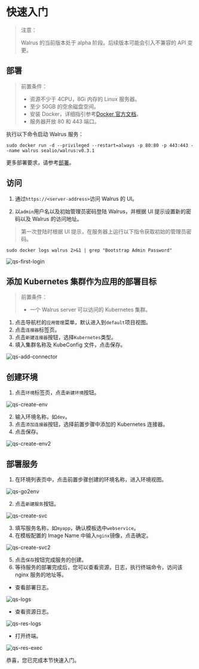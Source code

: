 # 快速入门

> 注意：
>
> Walrus 的当前版本处于 alpha 阶段。后续版本可能会引入不兼容的 API 变更。

## 部署

> 前置条件：
>
> - 资源不少于 4CPU，8Gi 内存的 Linux 服务器。
> - 至少 50GB 的空余磁盘空间。
> - 安装 Docker，详细指引参考[Docker 官方文档](https://docs.docker.com/)。
> - 服务器开放 80 和 443 端口。

执行以下命令启动 Walrus 服务：

```shell
sudo docker run -d --privileged --restart=always -p 80:80 -p 443:443 --name walrus sealio/walrus:v0.3.1
```

更多部署要求，请参考[部署](/deploy/standalone)。

## 访问

1. 通过`https://<server-address>`访问 Walrus 的 UI。

2. 以`admin`用户名以及初始管理员密码登陆 Walrus，并根据 UI 提示设置新的密码以及 Walrus 的访问地址。

> 第一次登陆时根据 UI 提示，在服务器上运行以下指令获取初始的管理员密码。

```shell
sudo docker logs walrus 2>&1 | grep "Bootstrap Admin Password"
```

![qs-first-login](/img/v0.3.0/quickstart/qs-first-login.png)

## 添加 Kubernetes 集群作为应用的部署目标

> 前置条件：
>
> - 一个 Walrus server 可以访问的 Kubernetes 集群。

1. 点击导航栏的`应用管理`菜单，默认进入到`default`项目视图。
2. 点击`连接器`标签页。
3. 点击`新建连接器`按钮，选择`Kubernetes`类型。
4. 填入集群名称及 KubeConfig 文件，点击保存。

![qs-add-connector](/img/v0.3.0/quickstart/qs-add-connector.png)

## 创建环境

1. 点击`环境`标签页，点击`新建环境`按钮。

![qs-create-env](/img/v0.3.0/quickstart/qs-create-env.png)

2. 输入环境名称，如`dev`。
3. 点击`添加连接器`按钮，选择前置步骤中添加的 Kubernetes 连接器。
4. 点击保存。

![qs-create-env2](/img/v0.3.0/quickstart/qs-create-env2.png)

## 部署服务

1. 在环境列表页中，点击前置步骤创建的环境名称，进入环境视图。

![qs-go2env](/img/v0.3.0/quickstart/qs-go2env.png)

2. 点击`新建服务`按钮。

![qs-create-svc](/img/v0.3.0/quickstart/qs-create-svc.png)

3. 填写服务名称，如`myapp`，确认模板选中`webservice`。
4. 在模板配置的 Image Name 中输入`nginx`镜像，点击确定。

![qs-create-svc2](/img/v0.3.0/quickstart/qs-create-svc2.png)

5. 点击`保存`按钮完成服务的创建。
6. 等待服务的部署完成后，您可以查看资源，日志，执行终端命令，访问该 nginx 服务的地址等。

- 查看部署日志。

![qs-logs](/img/v0.3.0/quickstart/qs-logs.png)

- 查看资源日志。

![qs-res-logs](/img/v0.3.0/quickstart/qs-res-logs.png)

- 打开终端。

![qs-res-exec](/img/v0.3.0/quickstart/qs-res-exec.png)

恭喜，您已完成本节快速入门。

